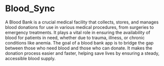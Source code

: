 # Blood_Sync
A Blood Bank is a crucial medical facility that collects, stores, and manages blood donations for use in various medical procedures, from surgeries to emergency treatments. It plays a vital role in ensuring the availability of blood for patients in need, whether due to trauma, illness, or chronic conditions like anemia.
The goal of a blood bank app is to bridge the gap between those who need blood and those who can donate. It makes the donation process easier and faster, helping save lives by ensuring a steady, accessible blood supply.
